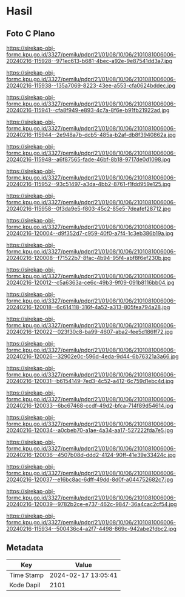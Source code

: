 # Hasil

## Foto C Plano

https://sirekap-obj-formc.kpu.go.id/3327/pemilu/pdpr/21/01/08/10/06/2101081006006-20240216-115928--971ec613-b681-4bec-a92e-9e87541dd3a7.jpg

https://sirekap-obj-formc.kpu.go.id/3327/pemilu/pdpr/21/01/08/10/06/2101081006006-20240216-115938--135a7069-8223-43ee-a553-cfa0624bddec.jpg

https://sirekap-obj-formc.kpu.go.id/3327/pemilu/pdpr/21/01/08/10/06/2101081006006-20240216-115941--cfa8f949-e893-4c7a-8f6e-b91fb21922ad.jpg

https://sirekap-obj-formc.kpu.go.id/3327/pemilu/pdpr/21/01/08/10/06/2101081006006-20240216-115944--2e948a7b-dcb5-485a-b2af-db8f3940862a.jpg

https://sirekap-obj-formc.kpu.go.id/3327/pemilu/pdpr/21/01/08/10/06/2101081006006-20240216-115948--a6f87565-fade-46bf-8b18-9717de0d1098.jpg

https://sirekap-obj-formc.kpu.go.id/3327/pemilu/pdpr/21/01/08/10/06/2101081006006-20240216-115952--93c51497-a3da-4bb2-8761-f1fdd959e125.jpg

https://sirekap-obj-formc.kpu.go.id/3327/pemilu/pdpr/21/01/08/10/06/2101081006006-20240216-115958--0f3da9e5-f803-45c2-85e5-7deafef28712.jpg

https://sirekap-obj-formc.kpu.go.id/3327/pemilu/pdpr/21/01/08/10/06/2101081006006-20240216-120004--d9f352d7-c959-40f0-a7f4-1c3eb386b19a.jpg

https://sirekap-obj-formc.kpu.go.id/3327/pemilu/pdpr/21/01/08/10/06/2101081006006-20240216-120008--f71522b7-8fac-4b94-95f4-abf8f6ef230b.jpg

https://sirekap-obj-formc.kpu.go.id/3327/pemilu/pdpr/21/01/08/10/06/2101081006006-20240216-120012--c5a6363a-ce6c-49b3-9f09-091b8116bb04.jpg

https://sirekap-obj-formc.kpu.go.id/3327/pemilu/pdpr/21/01/08/10/06/2101081006006-20240216-120018--6c614118-316f-4a52-a313-805fea794a28.jpg

https://sirekap-obj-formc.kpu.go.id/3327/pemilu/pdpr/21/01/08/10/06/2101081006006-20240216-120022--023f30c8-ba99-4607-aba2-fee5d186ff72.jpg

https://sirekap-obj-formc.kpu.go.id/3327/pemilu/pdpr/21/01/08/10/06/2101081006006-20240216-120026--32902e0c-596d-4eda-9d44-6b76321a3a66.jpg

https://sirekap-obj-formc.kpu.go.id/3327/pemilu/pdpr/21/01/08/10/06/2101081006006-20240216-120031--b6154149-7ed3-4c52-a412-6c759d1ebc4d.jpg

https://sirekap-obj-formc.kpu.go.id/3327/pemilu/pdpr/21/01/08/10/06/2101081006006-20240216-120033--6bc67468-ccdf-49d2-bfca-714f89d54614.jpg

https://sirekap-obj-formc.kpu.go.id/3327/pemilu/pdpr/21/01/08/10/06/2101081006006-20240216-120034--a0cbeb70-a1ae-4a34-aa17-527222fda7e5.jpg

https://sirekap-obj-formc.kpu.go.id/3327/pemilu/pdpr/21/01/08/10/06/2101081006006-20240216-120036--4507b08d-ddd2-4124-90ff-41e39e33424c.jpg

https://sirekap-obj-formc.kpu.go.id/3327/pemilu/pdpr/21/01/08/10/06/2101081006006-20240216-120037--e16bc8ac-6dff-49dd-8d0f-a044752682c7.jpg

https://sirekap-obj-formc.kpu.go.id/3327/pemilu/pdpr/21/01/08/10/06/2101081006006-20240216-120039--9782b2ce-e737-462c-9847-36a4cac2cf54.jpg

https://sirekap-obj-formc.kpu.go.id/3327/pemilu/pdpr/21/01/08/10/06/2101081006006-20240216-115934--500436c4-a2f7-4498-869c-942abe2fdbc2.jpg


## Metadata

| Key        | Value               |
| ---------- | ------------------- |
| Time Stamp | 2024-02-17 13:05:41 |
| Kode Dapil | 2101                |



